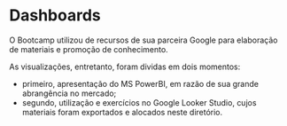 # **Dashboards**

O Bootcamp utilizou de recursos de sua parceira Google para elaboração de materiais e promoção de conhecimento.

As visualizações, entretanto, foram dividas em dois momentos: 
  * primeiro, apresentação do MS PowerBI, em razão de sua grande abrangência no mercado;
  * segundo, utilização e exercícios no Google Looker Studio, cujos materiais foram exportados e alocados neste diretório.
